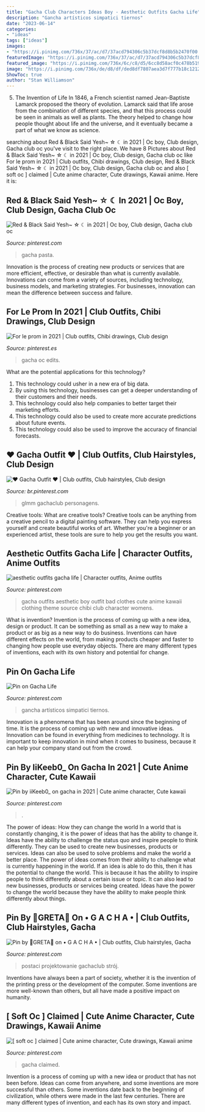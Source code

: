 ```yaml
---
title: "Gacha Club Characters Ideas Boy - Aesthetic Outfits Gacha Life"
description: "Gancha artísticos simpatici tiernos"
date: "2023-06-14"
categories:
- "ideas"
tags: ["ideas"]
images:
- "https://i.pinimg.com/736x/37/ac/d7/37acd794306c5b37dcf8d8b5b2470f00.jpg"
featuredImage: "https://i.pinimg.com/736x/37/ac/d7/37acd794306c5b37dcf8d8b5b2470f00.jpg"
featured_image: "https://i.pinimg.com/736x/6c/c8/d5/6cc8d58acf0c478b5194901240ec4f44.jpg"
image: "https://i.pinimg.com/736x/de/d8/df/ded8df7807aea3d7f777b18c12124ac7.jpg"
ShowToc: true
author: "Stan Williamson"
---
```



5. The Invention of Life
In 1846, a French scientist named Jean-Baptiste Lamarck proposed the theory of evolution. Lamarck said that life arose from the combination of different species, and that this process could be seen in animals as well as plants. The theory helped to change how people thought about life and the universe, and it eventually became a part of what we know as science.

	

		
searching about Red &amp; Black Said Yesh~ ☆ ☾ in 2021 | Oc boy, Club design, Gacha club oc you've visit to the right place. We have 8 Pictures about Red &amp; Black Said Yesh~ ☆ ☾ in 2021 | Oc boy, Club design, Gacha club oc like For le prom in 2021 | Club outfits, Chibi drawings, Club design, Red &amp; Black Said Yesh~ ☆ ☾ in 2021 | Oc boy, Club design, Gacha club oc and also [ soft oc ] claimed | Cute anime character, Cute drawings, Kawaii anime. Here it is:
		
    
## Red &amp; Black Said Yesh~ ☆ ☾ In 2021 | Oc Boy, Club Design, Gacha Club Oc

<img loading=lazy src="https://i.pinimg.com/736x/d4/62/ba/d462ba23b0411c00018b570f89551071.jpg" onerror="this.onerror=null;this.src='https://tse1.mm.bing.net/th?id=OIP.rUjy9NVDeFPem3ZJsKBhGwHaKx&amp;pid=15.1';" alt="Red &amp; Black Said Yesh~ ☆ ☾ in 2021 | Oc boy, Club design, Gacha club oc">

_Source: pinterest.com_

>gacha pasta. 

	

Innovation is the process of creating new products or services that are more efficient, effective, or desirable than what is currently available. Innovations can come from a variety of sources, including technology, business models, and marketing strategies. For businesses, innovation can mean the difference between success and failure.

    
## For Le Prom In 2021 | Club Outfits, Chibi Drawings, Club Design

<img loading=lazy src="https://i.pinimg.com/736x/fa/ca/f8/facaf876a072b12db288b2e07d9fea5e.jpg" onerror="this.onerror=null;this.src='https://tse4.mm.bing.net/th?id=OIP.s3eB6Q2pangCFv-sFgbSzAHaLy&amp;pid=15.1';" alt="For le prom in 2021 | Club outfits, Chibi drawings, Club design">

_Source: pinterest.es_

>gacha oc edits. 

	

What are the potential applications for this technology?
1. This technology could usher in a new era of big data. 
2. By using this technology, businesses can get a deeper understanding of their customers and their needs. 
3. This technology could also help companies to better target their marketing efforts. 
4. This technology could also be used to create more accurate predictions about future events. 
5. This technology could also be used to improve the accuracy of financial forecasts.

    
## ♥ Gacha Outfit ♥ | Club Outfits, Club Hairstyles, Club Design

<img loading=lazy src="https://i.pinimg.com/736x/37/ac/d7/37acd794306c5b37dcf8d8b5b2470f00.jpg" onerror="this.onerror=null;this.src='https://tse2.mm.bing.net/th?id=OIP.q6hIqqXFdRh-gqVu8PEy0wHaLT&amp;pid=15.1';" alt="♥ Gacha Outfit ♥ | Club outfits, Club hairstyles, Club design">

_Source: br.pinterest.com_

>glmm gachaclub personagens. 

	

Creative tools: What are creative tools?
Creative tools can be anything from a creative pencil to a digital painting software. They can help you express yourself and create beautiful works of art. Whether you're a beginner or an experienced artist, these tools are sure to help you get the results you want.

    
## Aesthetic Outfits Gacha Life | Character Outfits, Anime Outfits

<img loading=lazy src="https://i.pinimg.com/736x/b7/84/ea/b784ea6d5b0549f0a0cca73120d8f7db.jpg" onerror="this.onerror=null;this.src='https://tse4.mm.bing.net/th?id=OIP.6PKMjmg75RP1nnEsL2jYxAHaHW&amp;pid=15.1';" alt="aesthetic outfits gacha life | Character outfits, Anime outfits">

_Source: pinterest.com_

>gacha outfits aesthetic boy outfit bad clothes cute anime kawaii clothing theme source chibi club character womens. 

	

What is invention?
Invention is the process of coming up with a new idea, design or product. It can be something as small as a new way to make a product or as big as a new way to do business. Inventions can have different effects on the world, from making products cheaper and faster to changing how people use everyday objects. There are many different types of inventions, each with its own history and potential for change.

    
## Pin On Gacha Life

<img loading=lazy src="https://i.pinimg.com/736x/de/d8/df/ded8df7807aea3d7f777b18c12124ac7.jpg" onerror="this.onerror=null;this.src='https://tse3.mm.bing.net/th?id=OIP.bDwjpvIwAhXMRLbqhXLSsQHaJE&amp;pid=15.1';" alt="Pin on Gacha Life">

_Source: pinterest.com_

>gancha artísticos simpatici tiernos. 

	

Innovation is a phenomena that has been around since the beginning of time. It is the process of coming up with new and innovative ideas. Innovation can be found in everything from medicines to technology. It is important to keep innovation in mind when it comes to business, because it can help your company stand out from the crowd.

    
## Pin By IiKeeb0_ On Gacha In 2021 | Cute Anime Character, Cute Kawaii

<img loading=lazy src="https://i.pinimg.com/736x/23/5e/b3/235eb337a8bb8f4ce7c4b56e1d58fcfb.jpg" onerror="this.onerror=null;this.src='https://tse3.mm.bing.net/th?id=OIP.MTxbYFqhhv9MlqvCdpLOHQHaIj&amp;pid=15.1';" alt="Pin by iiKeeb0_ on gacha in 2021 | Cute anime character, Cute kawaii">

_Source: pinterest.com_

>. 

	

The power of ideas: How they can change the world
In a world that is constantly changing, it is the power of ideas that has the ability to change it. Ideas have the ability to challenge the status quo and inspire people to think differently. They can be used to create new businesses, products or services. Ideas can also be used to solve problems and make the world a better place.
The power of ideas comes from their ability to challenge what is currently happening in the world. If an idea is able to do this, then it has the potential to change the world. This is because it has the ability to inspire people to think differently about a certain issue or topic. It can also lead to new businesses, products or services being created. Ideas have the power to change the world because they have the ability to make people think differently about things.

    
## Pin By 🌺GRETA🌺 On • G A C H A • | Club Outfits, Club Hairstyles, Gacha

<img loading=lazy src="https://i.pinimg.com/736x/6c/c8/d5/6cc8d58acf0c478b5194901240ec4f44.jpg" onerror="this.onerror=null;this.src='https://tse3.mm.bing.net/th?id=OIP.wlwxaO3UD2QigvYyCqnKAAHaHT&amp;pid=15.1';" alt="Pin by 🌺GRETA🌺 on • G A C H A • | Club outfits, Club hairstyles, Gacha">

_Source: pinterest.com_

>postaci projektowanie gachaclub strój. 

	

Inventions have always been a part of society, whether it is the invention of the printing press or the development of the computer. Some inventions are more well-known than others, but all have made a positive impact on humanity.

    
## [ Soft Oc ] Claimed | Cute Anime Character, Cute Drawings, Kawaii Anime

<img loading=lazy src="https://i.pinimg.com/736x/72/49/92/7249923f243158d9a4cd54d3f1dc9a63.jpg" onerror="this.onerror=null;this.src='https://tse4.mm.bing.net/th?id=OIP.Cikswui1bDbgwOd_lMo69AHaKT&amp;pid=15.1';" alt="[ soft oc ] claimed | Cute anime character, Cute drawings, Kawaii anime">

_Source: pinterest.com_

>gacha claimed. 

	

Invention is a process of coming up with a new idea or product that has not been before. Ideas can come from anywhere, and some inventions are more successful than others. Some inventions date back to the beginning of civilization, while others were made in the last few centuries. There are many different types of invention, and each has its own story and impact.

